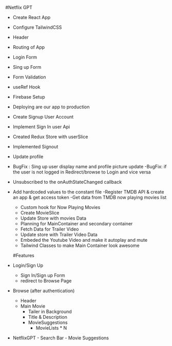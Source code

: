 #Netflix GPT

- Create React App
- Configure TailwindCSS
- Header
- Routing of App
- Login Form
- Sing up Form
- Form Validation
- useRef Hook
- Firebase Setup
- Deploying are our app to production
- Create Signup User Account
- Implement Sign In user Api
- Created Redux Store with userSlice
- Implemented Signout
- Update profile
- BugFix : Sing up user display name and profile picture update
  -BugFix: if the user is not logged in Redirect/browse to Login and vice versa
- Unsubscribed to the onAuthStateChanged callback
- Add hardcoded values to the constant file
  -Register TMDB API & create an app & get access token
  -Get data from TMDB now playing movies list

  - Custom hook for Now Playing Movies
  - Create MovieSlice
  - Update Store with movies Data
  - Planning for MainContainer and secondary container
  - Fetch Data for Trailer Video
  - Update store with Trailer Video Data
  - Embeded the Youtube Video and make it autoplay and mute
  - Tailwind Classes to make Main Container look awesome

  #Features

- Login/Sign Up
  - Sign In/Sign up Form
  - redirect to Browse Page
- Browse (after authentication)
  - Header
  - Main Movie
    - Tailer in Background
    - Title & Description
    - MovieSuggestions
      - MovieLists \* N
- NetflixGPT - Search Bar - Movie Suggestions
